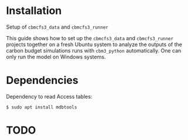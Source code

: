 # Installation

Setup of `cbmcfs3_data` and `cbmcfs3_runner`

This guide shows how to set up the `cbmcfs3_data` and `cbmcfs3_runner` projects together on a fresh Ubuntu system to analyze the outputs of the carbon budget simulations runs with `cbm3_python` automatically. One can only run the model on Windows systems.

# Dependencies

Dependency to read Access tables:

    $ sudo apt install mdbtools

# TODO